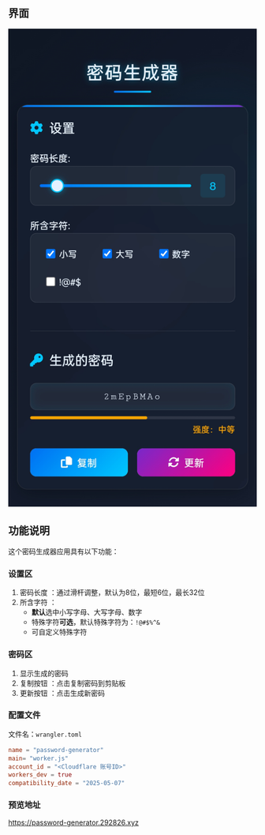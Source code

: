## 界面
!["界面截图"](./Screenshot.jpg)

## 功能说明
这个密码生成器应用具有以下功能：

### 设置区
1. 密码长度 ：通过滑杆调整，默认为8位，最短6位，最长32位
2. 所含字符 ：
   - **默认**选中小写字母、大写字母、数字
   - 特殊字符**可选**，默认特殊字符为：`!@#$%^&`
   - 可自定义特殊字符
 
### 密码区
1. 显示生成的密码
2. 复制按钮 ：点击复制密码到剪贴板
3. 更新按钮 ：点击生成新密码

### 配置文件
文件名：`wrangler.toml`
```toml
name = "password-generator"
main= "worker.js"
account_id = "<Cloudflare 账号ID>"
workers_dev = true
compatibility_date = "2025-05-07"
```

### 预览地址
https://password-generator.292826.xyz